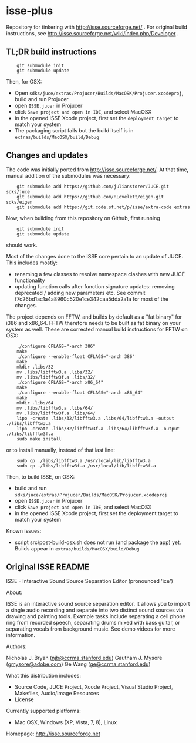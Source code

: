 # isse-plus
Repository for tinkering with http://isse.sourceforge.net/ .
For original build instructions, see http://isse.sourceforge.net/wiki/index.php/Developer .

## TL;DR build instructions
```
	git submodule init
	git submodule update
```
Then, for OSX:
- Open `sdks/juce/extras/Projucer/Builds/MacOSK/Projucer.xcodeproj`, build and run Projucer
- open `ISSE.jucer` in Projucer
- click `Save project and open in IDE`, and select MacOSX
- in the opened ISSE Xcode project, first set the `deployment target` to match your system
- The packaging script fails but the build itself is in `extras/builds/MacOSX/build/Debug` 

## Changes and updates

The code was initially ported from http://isse.sourceforge.net/. At that time,
manual addition of the submodules was necessary:
```
	git submodule add https://github.com/julianstorer/JUCE.git sdks/juce
	git submodule add https://github.com/RLovelett/eigen.git sdks/eigen
	git submodule add https://git.code.sf.net/p/isse/extra-code extras
```

Now, when building from this repository on Github, first running
```
	git submodule init
	git submodule update
```
should work.

Most of the changes done to the ISSE core pertain to an update of JUCE.
This includes mostly: 
- renaming a few classes to resolve namespace clashes with new JUCE functionality
- updating function calls after function signature updates: removing deprecated / adding new parameters etc.
See commit f7c26bd1ac1a4a8960c520e1ce342caa5dda2a1a for most of the changes.

The project depends on FFTW, and builds by default as a "fat binary" for
i386 and x86_64. FFTW therefore needs to be built as fat binary on your 
system as well. These are corrected manual build instructions for FFTW on OSX:
```
    ./configure CFLAGS="-arch 386"
    make 
    ./configure --enable-float CFLAGS="-arch 386" 
    make 
    mkdir .libs/32 
    mv .libs/libfftw3.a .libs/32/ 
    mv .libs/libfftw3f.a .libs/32/ 
    ./configure CFLAGS="-arch x86_64" 
    make 
    ./configure --enable-float CFLAGS="-arch x86_64" 
    make 
    mkdir .libs/64
    mv .libs/libfftw3.a .libs/64/ 
    mv .libs/libfftw3f.a .libs/64/    
    lipo -create .libs/32/libfftw3.a .libs/64/libfftw3.a -output ./libs/libfftw3.a 
    lipo -create .libs/32/libfftw3f.a .libs/64/libfftw3f.a -output ./libs/libfftw3f.a 
    sudo make install
```
or to install manually, instead of that last line:
```
    sudo cp ./libs/libfftw3.a /usr/local/lib/libfftw3.a 
    sudo cp ./libs/libfftw3f.a /usr/local/lib/libfftw3f.a 
```

Then, to build ISSE, on OSX:
- build and run `sdks/juce/extras/Projucer/Builds/MacOSK/Projucer.xcodeproj`
- open `ISSE.jucer` in Projucer
- click `Save project and open in IDE`, and select MacOSX
- in the opened ISSE Xcode project, first set the deployment target to match your system

Known issues:
- script src/post-build-osx.sh does not run (and package the app) yet. Builds appear in `extras/builds/MacOSX/build/Debug`


## Original ISSE README 

ISSE - Interactive Sound Source Separation Editor (pronounced 'ice')
 
About: 

ISSE is an interactive sound source separation editor.  It allows you to 
import a single audio recording and separate into two distinct sound sources
via drawing and painting tools.  Example tasks include separating a cell 
phone ring from recorded speech, separating drums mixed with bass guitar, 
or separating vocals from background music. See demo videos for more 
information.

Authors: 

Nicholas J. Bryan (njb@ccrma.stanford.edu)
Gautham J. Mysore (gmysore@adobe.com)
Ge Wang (ge@ccrma.stanford.edu)

What this distribution includes:
  - Source Code, JUCE Project, Xcode Project, Visual Studio Project, 
    Makefiles, Audio/Image Resources
  - License

Currently supported platforms:
  - Mac OSX, Windows (XP, Vista, 7, 8), Linux

Homepage:
    http://isse.sourceforge.net
